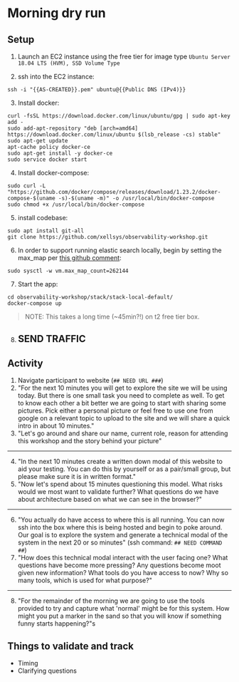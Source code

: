 # Morning dry run

## Setup

1. Launch an EC2 instance using the free tier for image type `Ubuntu Server 18.04 LTS (HVM), SSD Volume Type`

2. ssh into the EC2 instance:
```
ssh -i "{{AS-CREATED}}.pem" ubuntu@{{Public DNS (IPv4)}}
```

3. Install docker:
```
curl -fsSL https://download.docker.com/linux/ubuntu/gpg | sudo apt-key add -
sudo add-apt-repository "deb [arch=amd64] https://download.docker.com/linux/ubuntu $(lsb_release -cs) stable"
sudo apt-get update
apt-cache policy docker-ce
sudo apt-get install -y docker-ce
sudo service docker start
```

4. Install docker-compose:
```
sudo curl -L "https://github.com/docker/compose/releases/download/1.23.2/docker-compose-$(uname -s)-$(uname -m)" -o /usr/local/bin/docker-compose
sudo chmod +x /usr/local/bin/docker-compose
```

5. install codebase:
```
sudo apt install git-all
git clone https://github.com/xellsys/observability-workshop.git

```

6. In order to support running elastic search locally, begin by setting the max_map per [this github comment](https://github.com/docker-library/elasticsearch/issues/98#issuecomment-218071315):
```
sudo sysctl -w vm.max_map_count=262144
```

7. Start the app:
```
cd observability-workshop/stack/stack-local-default/
docker-compose up
```
> NOTE: This takes a long time (~45min?!) on t2 free tier box.

8. ## SEND TRAFFIC ##

## Activity

1. Navigate participant to website (`## NEED URL ###`)
2. "For the next 10 minutes you will get to explore the site we will be using today. But there is one small task you need to complete as well. To get to know each other a bit better we are going to start with sharing some pictures. Pick either a personal picture or feel free to use one from google on a relevant topic to upload to the site and we will share a quick intro in about 10 minutes."
3. "Let's go around and share our name, current role, reason for attending this workshop and the story behind your picture"
---------------
4. "In the next 10 minutes create a written down modal of this website to aid your testing. You can do this by yourself or as a pair/small group, but please make sure it is in written format."
5. "Now let's spend about 15 minutes questioning this model. What risks would we most want to validate further? What questions do we have about architecture based on what we can see in the browser?"
---------------
6. "You actually do have access to where this is all running. You can now ssh into the box where this is being hosted and begin to poke around. Our goal is to explore the system and generate a technical modal of the system in the next 20 or so minutes" (ssh command: `## NEED COMMAND ##`)
7. "How does this technical modal interact with the user facing one? What questions have become more pressing? Any questions become moot given new information? What tools do you have access to now? Why so many tools, which is used for what purpose?"
---------------
8. "For the remainder of the morning we are going to use the tools provided to try and capture what 'normal' might be for this system. How might you put a marker in the sand so that you will know if something funny starts happening?"s


## Things to validate and track

- Timing
- Clarifying questions
